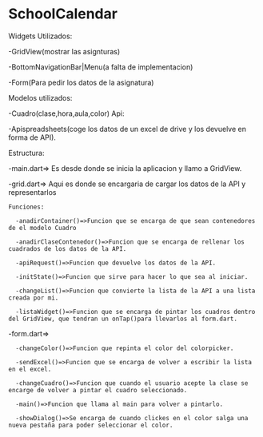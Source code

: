 # SchoolCalendar
Widgets Utilizados:

  -GridView(mostrar las asignturas)
  
  -BottomNavigationBar|Menu(a falta de implementacion)
  
  -Form(Para pedir los datos de la asignatura)

Modelos utilizados:

  -Cuadro(clase,hora,aula,color)
Api:

  -Apispreadsheets(coge los datos de un excel de drive y los devuelve en forma de API).
  
Estructura:

  -main.dart=> Es desde donde se inicia la aplicacion y llamo a GridView.
  
  -grid.dart=> Aqui es donde se encargaria de cargar los datos de la API y representarlos
  
    Funciones:
    
      -anadirContainer()=>Funcion que se encarga de que sean contenedores de el modelo Cuadro
      
      -anadirClaseContenedor()=>Funcion que se encarga de rellenar los cuadrados de los datos de la API.
      
      -apiRequest()=>Funcion que devuelve los datos de la API.
      
      -initState()=>Funcion que sirve para hacer lo que sea al iniciar.
      
      -changeList()=>Funcion que convierte la lista de la API a una lista creada por mi.
      
      -listaWidget()=>Funcion que se encarga de pintar los cuadros dentro del GridView, que tendran un onTap()para llevarlos al form.dart.
  -form.dart=>
  
      -changeColor()=>Funcion que repinta el color del colorpicker.
      
      -sendExcel()=>Funcion que se encarga de volver a escribir la lista en el excel.
      
      -changeCuadro()=>Funcion que cuando el usuario acepte la clase se encarge de volver a pintar el cuadro seleccionado.
      
      -main()=>Funcion que llama al main para volver a pintarlo.
      
      -showDialog()=>Se encarga de cuando clickes en el color salga una nueva pestaña para poder seleccionar el color.
  
